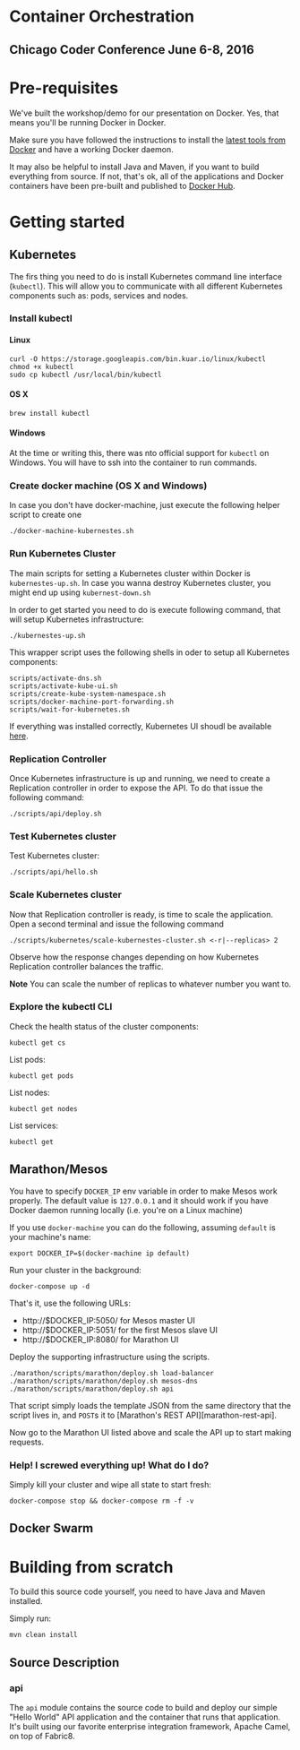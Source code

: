 # Container Orchestration
## Chicago Coder Conference June 6-8, 2016

# Pre-requisites

We've built the workshop/demo for our presentation on Docker. Yes, that means you'll be running Docker in Docker.

Make sure you have followed the instructions to install the [latest tools from Docker][docker-toolbox] and have a working
Docker daemon.

It may also be helpful to install Java and Maven, if you want to build everything from source. If not, that's ok, all of
the applications and Docker containers have been pre-built and published to [Docker Hub][docker-hub].

# Getting started
## Kubernetes
The firs thing you need to do is install Kubernetes command line interface (`kubectl`). This will allow you to communicate
with all different Kubernetes components such as: pods, services and nodes.

### Install kubectl
#### Linux
```
curl -O https://storage.googleapis.com/bin.kuar.io/linux/kubectl
chmod +x kubectl
sudo cp kubectl /usr/local/bin/kubectl
```
#### OS X
```
brew install kubectl
```

#### Windows
At the time or writing this, there was nto official support for `kubectl` on Windows. You will have to ssh into the container
to run commands.

### Create docker machine (OS X and Windows)
In case you don't have docker-machine, just execute the following helper script to create one

```
./docker-machine-kubernestes.sh
```

### Run Kubernetes Cluster
The main scripts for setting a Kubernetes cluster within Docker is `kubernestes-up.sh`. In case you wanna destroy Kubernetes
cluster, you might end up using `kubernest-down.sh`

In order to get started you need to do is execute following command, that will setup Kubernetes infrastructure:
```
./kubernestes-up.sh
```

This wrapper script uses the following shells in oder to setup all Kubernetes components:
```
scripts/activate-dns.sh
scripts/activate-kube-ui.sh
scripts/create-kube-system-namespace.sh
scripts/docker-machine-port-forwarding.sh
scripts/wait-for-kubernetes.sh
```

If everything was installed correctly, Kubernetes UI shoudl be available [here](http://localhost:8080/api/v1/proxy/namespaces/kube-system/services/kube-ui/).

### Replication Controller
Once Kubernetes infrastructure is up and running, we need to create a Replication controller in order to expose the API.
To do that issue the following command:

```
./scripts/api/deploy.sh
```

### Test Kubernetes cluster
Test Kubernetes cluster:
```
./scripts/api/hello.sh
```

### Scale Kubernetes cluster
Now that Replication controller is ready, is time to scale the application. Open a second terminal and issue the  following
command
```
./scripts/kubernetes/scale-kubernestes-cluster.sh <-r|--replicas> 2
```
Observe how the response changes depending on how Kubernetes Replication controller balances the traffic.

**Note**
You can scale the number of replicas to whatever number you want to.

### Explore the kubectl CLI
Check the health status of the cluster components:

```
kubectl get cs
```

List pods:

```
kubectl get pods
```

List nodes:

```
kubectl get nodes
```

List services:

```
kubectl get
```

## Marathon/Mesos
You have to specify `DOCKER_IP` env variable in order to make Mesos work
properly. The default value is `127.0.0.1` and it should work if you have
Docker daemon running locally (i.e. you're on a Linux machine)

If you use `docker-machine` you can do the following, assuming `default` is your
machine's name:

```
export DOCKER_IP=$(docker-machine ip default)
```

Run your cluster in the background:

```
docker-compose up -d
```

That's it, use the following URLs:

* http://$DOCKER_IP:5050/ for Mesos master UI
* http://$DOCKER_IP:5051/ for the first Mesos slave UI
* http://$DOCKER_IP:8080/ for Marathon UI

Deploy the supporting infrastructure using the scripts.

```
./marathon/scripts/marathon/deploy.sh load-balancer
./marathon/scripts/marathon/deploy.sh mesos-dns
./marathon/scripts/marathon/deploy.sh api
```

That script simply loads the template JSON from the same directory that the script lives in, and `POST`s it to 
[Marathon's REST API][marathon-rest-api].

Now go to the Marathon UI listed above and scale the API up to start making requests.
 
### Help!  I screwed everything up! What do I do?

Simply kill your cluster and wipe all state to start fresh:

```
docker-compose stop && docker-compose rm -f -v
```

## Docker Swarm

# Building from scratch

To build this source code yourself, you need to have Java and Maven installed.

Simply run:

```
mvn clean install
```

## Source Description

### api

The `api` module contains the source code to build and deploy our simple "Hello World" API application and the container
that runs that application.  It's built using our favorite enterprise integration framework, Apache Camel, on top of 
Fabric8.

[docker-toolbox]: https://www.docker.com/products/docker-toolbox
[docker-hub]: https://hub.docker.com
